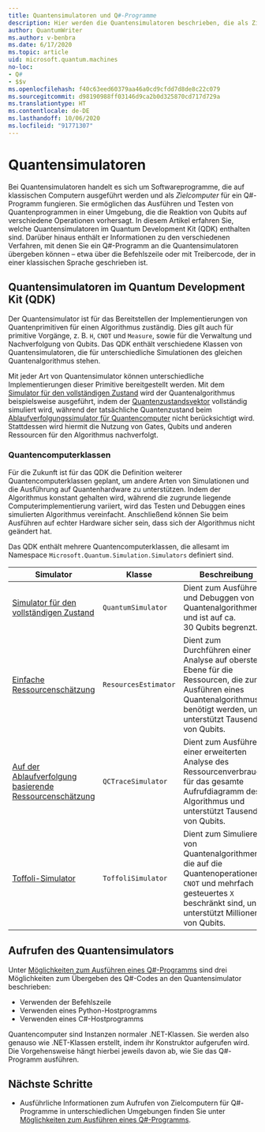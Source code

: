 ```yaml
---
title: Quantensimulatoren und Q#-Programme
description: Hier werden die Quantensimulatoren beschrieben, die als Zielcomputer für Q#-Programme verfügbar sind.
author: QuantumWriter
ms.author: v-benbra
ms.date: 6/17/2020
ms.topic: article
uid: microsoft.quantum.machines
no-loc:
- Q#
- $$v
ms.openlocfilehash: f40c63eed60379aa46a0cd9cfdd7d8de8c22c079
ms.sourcegitcommit: d98190988ff03146d9ca2b0d325870cd717d729a
ms.translationtype: HT
ms.contentlocale: de-DE
ms.lasthandoff: 10/06/2020
ms.locfileid: "91771307"
---
```

# <a name="quantum-simulators"></a>Quantensimulatoren

Bei Quantensimulatoren handelt es sich um Softwareprogramme, die auf klassischen Computern ausgeführt werden und als *Zielcomputer* für ein Q#-Programm fungieren. Sie ermöglichen das Ausführen und Testen von Quantenprogrammen in einer Umgebung, die die Reaktion von Qubits auf verschiedene Operationen vorhersagt. In diesem Artikel erfahren Sie, welche Quantensimulatoren im Quantum Development Kit (QDK) enthalten sind. Darüber hinaus enthält er Informationen zu den verschiedenen Verfahren, mit denen Sie ein Q#-Programm an die Quantensimulatoren übergeben können – etwa über die Befehlszeile oder mit Treibercode, der in einer klassischen Sprache geschrieben ist.  



## <a name="the-quantum-development-kit-qdk-quantum-simulators"></a>Quantensimulatoren im Quantum Development Kit (QDK)

Der Quantensimulator ist für das Bereitstellen der Implementierungen von Quantenprimitiven für einen Algorithmus zuständig. Dies gilt auch für primitive Vorgänge, z. B. `H`, `CNOT` und `Measure`, sowie für die Verwaltung und Nachverfolgung von Qubits. Das QDK enthält verschiedene Klassen von Quantensimulatoren, die für unterschiedliche Simulationen des gleichen Quantenalgorithmus stehen. 


Mit jeder Art von Quantensimulator können unterschiedliche Implementierungen dieser Primitive bereitgestellt werden. Mit dem [Simulator für den vollständigen Zustand](xref:microsoft.quantum.machines.full-state-simulator) wird der Quantenalgorithmus beispielsweise ausgeführt, indem der [Quantenzustandsvektor](xref:microsoft.quantum.glossary#quantum-state) vollständig simuliert wird, während der tatsächliche Quantenzustand beim [Ablaufverfolgungssimulator für Quantencomputer](xref:microsoft.quantum.machines.qc-trace-simulator.intro) nicht berücksichtigt wird. Stattdessen wird hiermit die Nutzung von Gates, Qubits und anderen Ressourcen für den Algorithmus nachverfolgt.

### <a name="quantum-machine-classes"></a>Quantencomputerklassen

Für die Zukunft ist für das QDK die Definition weiterer Quantencomputerklassen geplant, um andere Arten von Simulationen und die Ausführung auf Quantenhardware zu unterstützen. Indem der Algorithmus konstant gehalten wird, während die zugrunde liegende Computerimplementierung variiert, wird das Testen und Debuggen eines simulierten Algorithmus vereinfacht. Anschließend können Sie beim Ausführen auf echter Hardware sicher sein, dass sich der Algorithmus nicht geändert hat.

Das QDK enthält mehrere Quantencomputerklassen, die allesamt im Namespace `Microsoft.Quantum.Simulation.Simulators` definiert sind.

|Simulator |Klasse|Beschreibung|
|-----|------|---|
|[Simulator für den vollständigen Zustand](xref:microsoft.quantum.machines.full-state-simulator)| `QuantumSimulator` | Dient zum Ausführen und Debuggen von Quantenalgorithmen und ist auf ca. 30 Qubits begrenzt. |
|[Einfache Ressourcenschätzung](xref:microsoft.quantum.machines.resources-estimator)| `ResourcesEstimator` | Dient zum Durchführen einer Analyse auf oberster Ebene für die Ressourcen, die zum Ausführen eines Quantenalgorithmus benötigt werden, und unterstützt Tausende von Qubits.|
|[Auf der Ablaufverfolgung basierende Ressourcenschätzung](xref:microsoft.quantum.machines.qc-trace-simulator.intro)|  `QCTraceSimulator` |Dient zum Ausführen einer erweiterten Analyse des Ressourcenverbrauchs für das gesamte Aufrufdiagramm des Algorithmus und unterstützt Tausende von Qubits.|
|[Toffoli-Simulator](xref:microsoft.quantum.machines.toffoli-simulator)| `ToffoliSimulator` |Dient zum Simulieren von Quantenalgorithmen, die auf die Quantenoperationen `X`, `CNOT` und mehrfach gesteuertes `X` beschränkt sind, und unterstützt Millionen von Qubits. |

## <a name="invoking-the-quantum-simulator"></a>Aufrufen des Quantensimulators

Unter [Möglichkeiten zum Ausführen eines Q#-Programms](xref:microsoft.quantum.guide.host-programs) sind drei Möglichkeiten zum Übergeben des Q#-Codes an den Quantensimulator beschrieben: 

* Verwenden der Befehlszeile
* Verwenden eines Python-Hostprogramms
* Verwenden eines C#-Hostprogramms

Quantencomputer sind Instanzen normaler .NET-Klassen. Sie werden also genauso wie .NET-Klassen erstellt, indem ihr Konstruktor aufgerufen wird. Die Vorgehensweise hängt hierbei jeweils davon ab, wie Sie das Q#-Programm ausführen.

## <a name="next-steps"></a>Nächste Schritte

* Ausführliche Informationen zum Aufrufen von Zielcomputern für Q#-Programme in unterschiedlichen Umgebungen finden Sie unter [Möglichkeiten zum Ausführen eines Q#-Programms](xref:microsoft.quantum.guide.host-programs).
